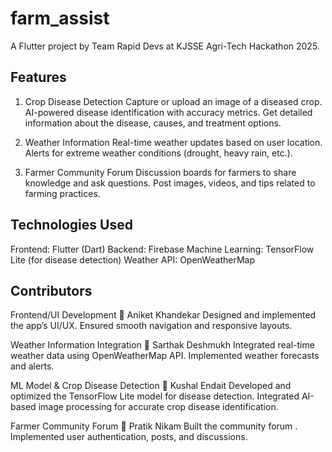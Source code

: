 # farm_assist

A Flutter project by Team Rapid Devs at KJSSE Agri-Tech Hackathon 2025.
## Features
1. Crop Disease Detection 
Capture or upload an image of a diseased crop.
AI-powered disease identification with accuracy metrics.
Get detailed information about the disease, causes, and treatment options.

2. Weather Information 
Real-time weather updates based on user location.
Alerts for extreme weather conditions (drought, heavy rain, etc.).

3. Farmer Community Forum
Discussion boards for farmers to share knowledge and ask questions.
Post images, videos, and tips related to farming practices.

## Technologies Used 
Frontend: Flutter (Dart)
Backend: Firebase
Machine Learning: TensorFlow Lite (for disease detection)
Weather API: OpenWeatherMap 

## Contributors

Frontend/UI Development
🔹 Aniket Khandekar
Designed and implemented the app’s UI/UX.
Ensured smooth navigation and responsive layouts.

Weather Information Integration
🔹 Sarthak Deshmukh
Integrated real-time weather data using OpenWeatherMap API.
Implemented weather forecasts and alerts.

ML Model & Crop Disease Detection
🔹 Kushal Endait
Developed and optimized the TensorFlow Lite model for disease detection.
Integrated AI-based image processing for accurate crop disease identification.

Farmer Community Forum
🔹 Pratik Nikam
Built the community forum .
Implemented user authentication, posts, and discussions.
